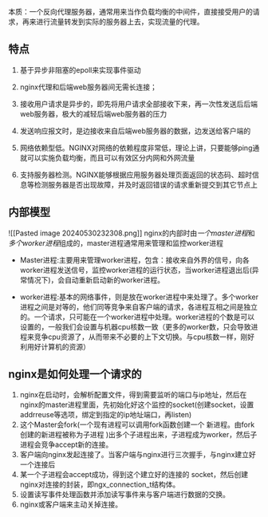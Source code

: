


本质：一个反向代理服务器，通常用来当作负载均衡的中间件，直接接受用户的请求，再来进行流量转发到实际的服务器上去，实现流量的代理。

## 特点

1. 基于异步非阻塞的epoll来实现事件驱动

2. nginx代理和后端web服务器间无需长连接；

3. 接收用户请求是异步的，即先将用户请求全部接收下来，再一次性发送后后端web服务器，极大的减轻后端web服务器的压力

4. 发送响应报文时，是边接收来自后端web服务器的数据，边发送给客户端的


5. 网络依赖型低。NGINX对网络的依赖程度非常低，理论上讲，只要能够ping通就可以实施负载均衡，而且可以有效区分内网和外网流量

6. 支持服务器检测。NGINX能够根据应用服务器处理页面返回的状态码、超时信息等检测服务器是否出现故障，并及时返回错误的请求重新提交到其它节点上


## 内部模型
![[Pasted image 20240530232308.png]]
nginx的内部时由*一个master进程*和*多个worker进程*组成的，master进程通常用来管理和监控worker进程

- Master进程:主要用来管理worker进程，包含：接收来自外界的信号，向各worker进程发送信号，监控worker进程的运行状态，当worker进程退出后(异常情况下)，会自动重新启动新的worker进程。

- worker进程:基本的网络事件，则是放在worker进程中来处理了。多个worker进程之间是对等的，他们同等竞争来自客户端的请求，各进程互相之间是独立的。一个请求，只可能在一个worker进程中处理。worker进程的个数是可以设置的，一般我们会设置与机器cpu核数一致（更多的worker数，只会导致进程来竞争cpu资源了，从而带来不必要的上下文切换。与cpu核数一样，刚好利用好计算机的资源）



## nginx是如何处理一个请求的

1. nginx在启动时，会解析配置文件，得到需要监听的端口与ip地址，然后在nginx的master进程里面，先初始化好这个监控的socket(创建socket，设置addrreuse等选项，绑定到指定的ip地址端口，再listen)
2. 这个Master会fork(一个现有进程可以调用fork函数创建一个 新进程。由fork创建的新进程被称为子进程 )出多个子进程出来，子进程成为worker，然后子进程会竞争accept新的连接。
3. 客户端向nginx发起连接了。当客户端与nginx进行三次握手，与nginx建立好一个连接后
4. 某一个子进程会accept成功，得到这个建立好的连接的 socket，然后创建nginx对连接的封装，即ngx_connection_t结构体。
5. 设置读写事件处理函数并添加读写事件来与客户端进行数据的交换。
6. nginx或客户端来主动关掉连接。